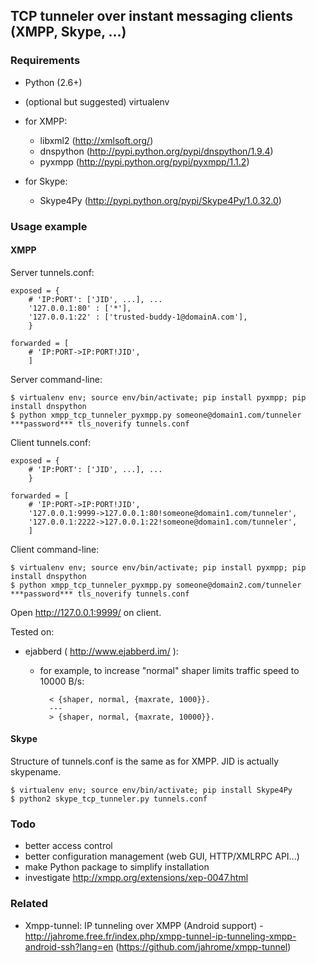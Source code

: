## TCP tunneler over instant messaging clients (XMPP, Skype, ...)

### Requirements

- Python (2.6+)
- (optional but suggested) virtualenv

- for XMPP:
    - libxml2 (http://xmlsoft.org/)
    - dnspython (http://pypi.python.org/pypi/dnspython/1.9.4)
    - pyxmpp (http://pypi.python.org/pypi/pyxmpp/1.1.2)

- for Skype:
    - Skype4Py (http://pypi.python.org/pypi/Skype4Py/1.0.32.0)

### Usage example

#### XMPP

Server tunnels.conf:

	exposed = {
        # 'IP:PORT': ['JID', ...], ...
		'127.0.0.1:80' : ['*'],
		'127.0.0.1:22' : ['trusted-buddy-1@domainA.com'],
		}

	forwarded = [
		# 'IP:PORT->IP:PORT!JID',
		]

Server command-line:

	$ virtualenv env; source env/bin/activate; pip install pyxmpp; pip install dnspython
    $ python xmpp_tcp_tunneler_pyxmpp.py someone@domain1.com/tunneler ***password*** tls_noverify tunnels.conf

Client tunnels.conf:

	exposed = {
        # 'IP:PORT': ['JID', ...], ...
		}

	forwarded = [
		# 'IP:PORT->IP:PORT!JID',
		'127.0.0.1:9999->127.0.0.1:80!someone@domain1.com/tunneler',
		'127.0.0.1:2222->127.0.0.1:22!someone@domain1.com/tunneler',
		]

Client command-line:

	$ virtualenv env; source env/bin/activate; pip install pyxmpp; pip install dnspython
	$ python xmpp_tcp_tunneler_pyxmpp.py someone@domain2.com/tunneler ***password*** tls_noverify tunnels.conf

Open http://127.0.0.1:9999/ on client.

Tested on:

- ejabberd ( http://www.ejabberd.im/ ):

	- for example, to increase "normal" shaper limits traffic speed to 10000 B/s:

			< {shaper, normal, {maxrate, 1000}}.
			---
			> {shaper, normal, {maxrate, 10000}}.

#### Skype

Structure of tunnels.conf is the same as for XMPP. JID is actually skypename.

	$ virtualenv env; source env/bin/activate; pip install Skype4Py
    $ python2 skype_tcp_tunneler.py tunnels.conf

### Todo

- better access control
- better configuration management (web GUI, HTTP/XMLRPC API...)
- make Python package to simplify installation
- investigate http://xmpp.org/extensions/xep-0047.html

### Related

- Xmpp-tunnel: IP tunneling over XMPP (Android support) - http://jahrome.free.fr/index.php/xmpp-tunnel-ip-tunneling-xmpp-android-ssh?lang=en (https://github.com/jahrome/xmpp-tunnel)

